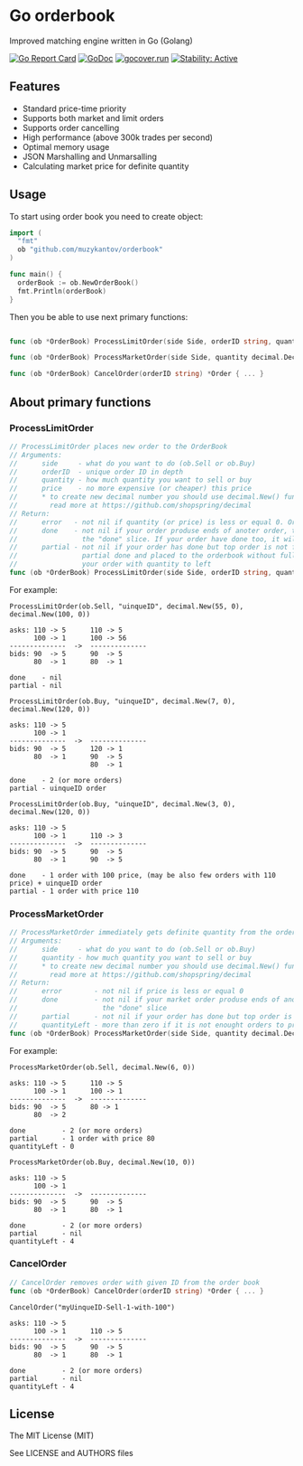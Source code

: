 # Go orderbook

Improved matching engine written in Go (Golang)

[![Go Report Card](https://goreportcard.com/badge/github.com/i25959341/orderbook)](https://goreportcard.com/report/github.com/i25959341/orderbook)
[![GoDoc](https://godoc.org/github.com/i25959341/orderbook?status.svg)](https://godoc.org/github.com/i25959341/orderbook)
[![gocover.run](https://gocover.run/github.com/i25959341/orderbook.svg?style=flat&tag=1.10)](https://gocover.run?tag=1.10&repo=github.com%2Fi25959341%2Forderbook)
[![Stability: Active](https://masterminds.github.io/stability/active.svg)](https://masterminds.github.io/stability/active.html)

## Features

- Standard price-time priority
- Supports both market and limit orders
- Supports order cancelling
- High performance (above 300k trades per second)
- Optimal memory usage
- JSON Marshalling and Unmarsalling
- Calculating market price for definite quantity

## Usage

To start using order book you need to create object:

```go
import (
  "fmt" 
  ob "github.com/muzykantov/orderbook"
)

func main() {
  orderBook := ob.NewOrderBook()
  fmt.Println(orderBook)
}

```

Then you be able to use next primary functions:

```go

func (ob *OrderBook) ProcessLimitOrder(side Side, orderID string, quantity, price decimal.Decimal) (done []*Order, partial *Order, err error) { ... }

func (ob *OrderBook) ProcessMarketOrder(side Side, quantity decimal.Decimal) (done []*Order, partial *Order, quantityLeft decimal.Decimal, err error) { .. }

func (ob *OrderBook) CancelOrder(orderID string) *Order { ... }

```

## About primary functions

### ProcessLimitOrder

```go
// ProcessLimitOrder places new order to the OrderBook
// Arguments:
//      side     - what do you want to do (ob.Sell or ob.Buy)
//      orderID  - unique order ID in depth
//      quantity - how much quantity you want to sell or buy
//      price    - no more expensive (or cheaper) this price
//      * to create new decimal number you should use decimal.New() func
//        read more at https://github.com/shopspring/decimal
// Return:
//      error   - not nil if quantity (or price) is less or equal 0. Or if order with given ID is exists
//      done    - not nil if your order produse ends of anoter order, this order will add to
//                the "done" slice. If your order have done too, it will be places to this array too
//      partial - not nil if your order has done but top order is not fully done. Or if your order is
//                partial done and placed to the orderbook without full quantity - partial will contain
//                your order with quantity to left 
func (ob *OrderBook) ProcessLimitOrder(side Side, orderID string, quantity, price decimal.Decimal) (done []*Order, partial *Order, err error) { ... }
```

For example:
```
ProcessLimitOrder(ob.Sell, "uinqueID", decimal.New(55, 0), decimal.New(100, 0))

asks: 110 -> 5      110 -> 5
      100 -> 1      100 -> 56
--------------  ->  --------------
bids: 90  -> 5      90  -> 5
      80  -> 1      80  -> 1

done    - nil
partial - nil

```

```
ProcessLimitOrder(ob.Buy, "uinqueID", decimal.New(7, 0), decimal.New(120, 0))

asks: 110 -> 5
      100 -> 1
--------------  ->  --------------
bids: 90  -> 5      120 -> 1
      80  -> 1      90  -> 5
                    80  -> 1

done    - 2 (or more orders)
partial - uinqueID order

```

```
ProcessLimitOrder(ob.Buy, "uinqueID", decimal.New(3, 0), decimal.New(120, 0))

asks: 110 -> 5
      100 -> 1      110 -> 3
--------------  ->  --------------
bids: 90  -> 5      90  -> 5
      80  -> 1      90  -> 5

done    - 1 order with 100 price, (may be also few orders with 110 price) + uinqueID order
partial - 1 order with price 110

```

### ProcessMarketOrder

```go
// ProcessMarketOrder immediately gets definite quantity from the order book with market price
// Arguments:
//      side     - what do you want to do (ob.Sell or ob.Buy)
//      quantity - how much quantity you want to sell or buy
//      * to create new decimal number you should use decimal.New() func
//        read more at https://github.com/shopspring/decimal
// Return:
//      error        - not nil if price is less or equal 0
//      done         - not nil if your market order produse ends of anoter orders, this order will add to
//                     the "done" slice
//      partial      - not nil if your order has done but top order is not fully done
//      quantityLeft - more than zero if it is not enought orders to process all quantity
func (ob *OrderBook) ProcessMarketOrder(side Side, quantity decimal.Decimal) (done []*Order, partial *Order, quantityLeft decimal.Decimal, err error) { .. }
```

For example:
```
ProcessMarketOrder(ob.Sell, decimal.New(6, 0))

asks: 110 -> 5      110 -> 5
      100 -> 1      100 -> 1
--------------  ->  --------------
bids: 90  -> 5      80 -> 1
      80  -> 2

done         - 2 (or more orders)
partial      - 1 order with price 80
quantityLeft - 0

```

```
ProcessMarketOrder(ob.Buy, decimal.New(10, 0))

asks: 110 -> 5
      100 -> 1
--------------  ->  --------------
bids: 90  -> 5      90  -> 5
      80  -> 1      80  -> 1
                    
done         - 2 (or more orders)
partial      - nil
quantityLeft - 4

```

### CancelOrder

```go
// CancelOrder removes order with given ID from the order book
func (ob *OrderBook) CancelOrder(orderID string) *Order { ... }
```

```
CancelOrder("myUinqueID-Sell-1-with-100")

asks: 110 -> 5
      100 -> 1      110 -> 5
--------------  ->  --------------
bids: 90  -> 5      90  -> 5
      80  -> 1      80  -> 1
                    
done         - 2 (or more orders)
partial      - nil
quantityLeft - 4

```

## License

The MIT License (MIT)

See LICENSE and AUTHORS files

